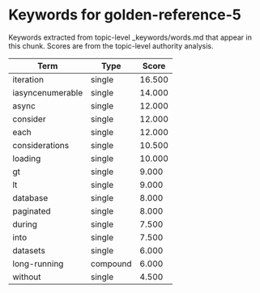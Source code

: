 # Keywords for golden-reference-5

Keywords extracted from topic-level _keywords/words.md that appear in this chunk.
Scores are from the topic-level authority analysis.

| Term | Type | Score |
|------|------|-------|
| iteration | single | 16.500 |
| iasyncenumerable | single | 14.000 |
| async | single | 12.000 |
| consider | single | 12.000 |
| each | single | 12.000 |
| considerations | single | 10.500 |
| loading | single | 10.000 |
| gt | single | 9.000 |
| lt | single | 9.000 |
| database | single | 8.000 |
| paginated | single | 8.000 |
| during | single | 7.500 |
| into | single | 7.500 |
| datasets | single | 6.000 |
| long-running | compound | 6.000 |
| without | single | 4.500 |
